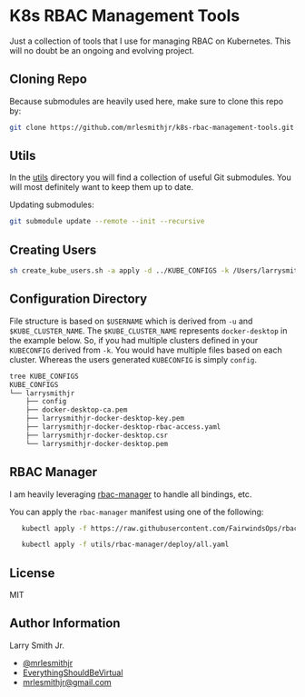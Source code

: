 # K8s RBAC Management Tools

Just a collection of tools that I use for managing RBAC on Kubernetes. This will
no doubt be an ongoing and evolving project.

## Cloning Repo

Because submodules are heavily used here, make sure to clone this repo by:

```bash
git clone https://github.com/mrlesmithjr/k8s-rbac-management-tools.git --recursive
```

## Utils

In the [utils](utils/) directory you will find a collection of useful Git
submodules. You will most definitely want to keep them up to date.

Updating submodules:

```bash
git submodule update --remote --init --recursive
```

## Creating Users

```bash
sh create_kube_users.sh -a apply -d ../KUBE_CONFIGS -k /Users/larrysmithjr/.kube/config -o TEST -t private_key_template.json -u "$(whoami)"
```

## Configuration Directory

File structure is based on `$USERNAME` which is derived from `-u` and `$KUBE_CLUSTER_NAME`.
The `$KUBE_CLUSTER_NAME` represents `docker-desktop` in the example below. So,
if you had multiple clusters defined in your `KUBECONFIG` derived from `-k`. You
would have multiple files based on each cluster. Whereas the users generated
`KUBECONFIG` is simply `config`.

```bash
tree KUBE_CONFIGS
KUBE_CONFIGS
└── larrysmithjr
    ├── config
    ├── docker-desktop-ca.pem
    ├── larrysmithjr-docker-desktop-key.pem
    ├── larrysmithjr-docker-desktop-rbac-access.yaml
    ├── larrysmithjr-docker-desktop.csr
    └── larrysmithjr-docker-desktop.pem
```

## RBAC Manager

I am heavily leveraging [rbac-manager](https://github.com/FairwindsOps/rbac-manager)
to handle all bindings, etc.

You can apply the `rbac-manager` manifest using one of the following:

```bash
   kubectl apply -f https://raw.githubusercontent.com/FairwindsOps/rbac-manager/master/deploy/all.yaml
```

```bash
   kubectl apply -f utils/rbac-manager/deploy/all.yaml
```

## License

MIT

## Author Information

Larry Smith Jr.

- [@mrlesmithjr](https://www.twitter.com/mrlesmithjr)
- [EverythingShouldBeVirtual](http://everythingshouldbevirtual.com)
- [mrlesmithjr@gmail.com](mailto:mrlesmithjr@gmail.com)
